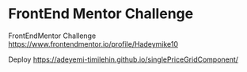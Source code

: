 #  FrontEnd Mentor Challenge
FrontEndMentor Challenge https://www.frontendmentor.io/profile/Hadeymike10

Deploy https://adeyemi-timilehin.github.io/singlePriceGridComponent/
